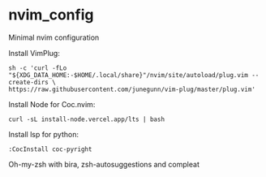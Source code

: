 # nvim_config
Minimal nvim configuration

Install VimPlug:

    sh -c 'curl -fLo "${XDG_DATA_HOME:-$HOME/.local/share}"/nvim/site/autoload/plug.vim --create-dirs \
    https://raw.githubusercontent.com/junegunn/vim-plug/master/plug.vim'
    
Install Node for Coc.nvim:

    curl -sL install-node.vercel.app/lts | bash
    
Install lsp for python:

    :CocInstall coc-pyright
    
Oh-my-zsh with bira, zsh-autosuggestions and compleat
